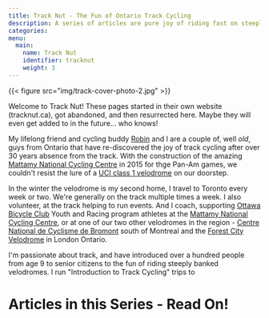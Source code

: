 ```yaml
---
title: Track Nut - The Fun of Ontario Track Cycling 
description: A series of articles are pure joy of riding fast on steeply banked velodromes
categories:
menu:
  main:
    name: Track Nut
    identifier: tracknut
    weight: 3
---
```


{{< figure src="img/track-cover-photo-2.jpg" >}}

Welcome to Track Nut!  These pages started in their own website (tracknut.ca), got abandoned, and then resurrected here. Maybe they will even get added to in the future... who knows!

My lifelong friend and cycling buddy [Robin](https://www.physics.utoronto.ca/~marj/Home.html) and I are a couple of, well *old*, guys from Ontario that have re-discovered the joy of track cycling after over 30 years absence from the track. With the construction of the amazing [Mattamy National Cycling Centre](http://www.mattamynationalcyclingcentre.ca/en/index.asp) in 2015 for thge Pan-Am games, we couldn't resist the lure of a [UCI class 1 velodrome](http://www.uci.ch/track/news/article/what-you-should-know-about-velodromes/) on our doorstep.

In the winter the velodrome is my second home, I travel to Toronto every week or two. We're generally on the track multiple times a week. I also volunteer, at the track helping to run events. And I coach, supporting [Ottawa Bicycle Club](https://www.ottawabicycleclub.ca/) Youth and Racing program athletes at the [Mattamy National Cycling Centre](http://www.mattamynationalcyclingcentre.ca/en/index.asp), or at one of our two other velodromes in the region - [Centre National de Cyclisme de Bromont](https://www.velodromebromont.ca/) south of Montreal and the [Forest City Velodrome](http://www.forestcityvelodrome.ca/) in London Ontario.

I'm passionate about track, and have introduced over a hundred people from age 9 to senior citizens to the fun of riding steeply banked velodromes. I run "Introduction to Track Cycling" trips to 

# Articles in this Series - Read On!
